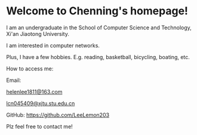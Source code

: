 # Welcome to Chenning's homepage!

I am an undergraduate in the School of Computer Science and Technology, Xi'an Jiaotong University.

I am interested in computer networks.

Plus, I have a few hobbies. E.g. reading, basketball, bicycling, boating, etc.

How to access me:

Email: 

helenlee1811@163.com

lcn045409@xjtu.stu.edu.cn

GitHub: https://github.com/LeeLemon203

Plz feel free to contact me!
